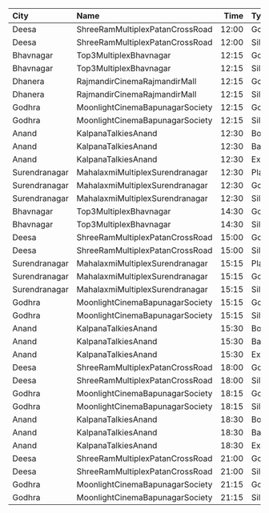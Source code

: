| City          | Name                            |  Time | Type      | Price | Capacity | Booked |
| :------------ | :------------------------------ | ----: | :-------- | ----: | -------: | -----: |
| Deesa         | ShreeRamMultiplexPatanCrossRoad | 12:00 | Gold      |  100₹ |      169 |      0 |
| Deesa         | ShreeRamMultiplexPatanCrossRoad | 12:00 | Silver    |  100₹ |       38 |      0 |
| Bhavnagar     | Top3MultiplexBhavnagar          | 12:15 | Gold      |   80₹ |      100 |      0 |
| Bhavnagar     | Top3MultiplexBhavnagar          | 12:15 | Silver    |   80₹ |      100 |      0 |
| Dhanera       | RajmandirCinemaRajmandirMall    | 12:15 | Gold      |  130₹ |      103 |     35 |
| Dhanera       | RajmandirCinemaRajmandirMall    | 12:15 | Silver    |  130₹ |       75 |      0 |
| Godhra        | MoonlightCinemaBapunagarSociety | 12:15 | Gold      |   80₹ |      148 |      0 |
| Godhra        | MoonlightCinemaBapunagarSociety | 12:15 | Silver    |   80₹ |      102 |      0 |
| Anand         | KalpanaTalkiesAnand             | 12:30 | Box       |  110₹ |      100 |      0 |
| Anand         | KalpanaTalkiesAnand             | 12:30 | Balcony   |   90₹ |      100 |      0 |
| Anand         | KalpanaTalkiesAnand             | 12:30 | Executive |   80₹ |      100 |      0 |
| Surendranagar | MahalaxmiMultiplexSurendranagar | 12:30 | Platinum  |  120₹ |       11 |     11 |
| Surendranagar | MahalaxmiMultiplexSurendranagar | 12:30 | Gold      |  120₹ |       64 |      0 |
| Surendranagar | MahalaxmiMultiplexSurendranagar | 12:30 | Silver    |   80₹ |      105 |      0 |
| Bhavnagar     | Top3MultiplexBhavnagar          | 14:30 | Gold      |   70₹ |      100 |      0 |
| Bhavnagar     | Top3MultiplexBhavnagar          | 14:30 | Silver    |   70₹ |      100 |      0 |
| Deesa         | ShreeRamMultiplexPatanCrossRoad | 15:00 | Gold      |  100₹ |      169 |      0 |
| Deesa         | ShreeRamMultiplexPatanCrossRoad | 15:00 | Silver    |  100₹ |       38 |      0 |
| Surendranagar | MahalaxmiMultiplexSurendranagar | 15:15 | Platinum  |  120₹ |       11 |     11 |
| Surendranagar | MahalaxmiMultiplexSurendranagar | 15:15 | Gold      |  120₹ |       64 |      0 |
| Surendranagar | MahalaxmiMultiplexSurendranagar | 15:15 | Silver    |   80₹ |      105 |      0 |
| Godhra        | MoonlightCinemaBapunagarSociety | 15:15 | Gold      |   80₹ |      148 |      0 |
| Godhra        | MoonlightCinemaBapunagarSociety | 15:15 | Silver    |   80₹ |      102 |      0 |
| Anand         | KalpanaTalkiesAnand             | 15:30 | Box       |  110₹ |      100 |      0 |
| Anand         | KalpanaTalkiesAnand             | 15:30 | Balcony   |   90₹ |      100 |      0 |
| Anand         | KalpanaTalkiesAnand             | 15:30 | Executive |   80₹ |      100 |      0 |
| Deesa         | ShreeRamMultiplexPatanCrossRoad | 18:00 | Gold      |  100₹ |      169 |      0 |
| Deesa         | ShreeRamMultiplexPatanCrossRoad | 18:00 | Silver    |  100₹ |       38 |      0 |
| Godhra        | MoonlightCinemaBapunagarSociety | 18:15 | Gold      |   80₹ |      148 |      0 |
| Godhra        | MoonlightCinemaBapunagarSociety | 18:15 | Silver    |   80₹ |      102 |      0 |
| Anand         | KalpanaTalkiesAnand             | 18:30 | Box       |  110₹ |      100 |      0 |
| Anand         | KalpanaTalkiesAnand             | 18:30 | Balcony   |   90₹ |      100 |      0 |
| Anand         | KalpanaTalkiesAnand             | 18:30 | Executive |   80₹ |      100 |      0 |
| Deesa         | ShreeRamMultiplexPatanCrossRoad | 21:00 | Gold      |  100₹ |      169 |      0 |
| Deesa         | ShreeRamMultiplexPatanCrossRoad | 21:00 | Silver    |  100₹ |       38 |      0 |
| Godhra        | MoonlightCinemaBapunagarSociety | 21:15 | Gold      |   80₹ |      148 |      0 |
| Godhra        | MoonlightCinemaBapunagarSociety | 21:15 | Silver    |   80₹ |      102 |      0 |